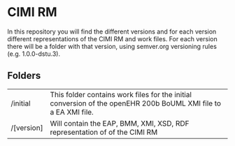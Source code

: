 CIMI RM
=======
In this repository you will find the different versions and for each version different representations of the CIMI RM and work files.
For each version there will be a folder with that version, using semver.org versioning rules (e.g. 1.0.0-dstu.3).

Folders
-------
<table>
<tr><td>/initial</td><td>This folder contains work files for the initial conversion of the openEHR 200b BoUML XMI file to a EA XMI file.</td></tr>
<tr><td>/[version]</td><td>Will contain the EAP, BMM, XMI, XSD, RDF representation of <version> of the CIMI RM</td></tr>
</table>
